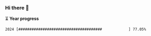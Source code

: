 ### Hi there :wave:

:hourglass_flowing_sand: **Year progress**

```txt
2024 [######################################            ] 77.05%
```
